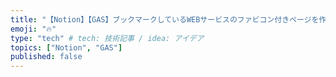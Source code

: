 ```yaml
---
title: "【Notion】【GAS】ブックマークしているWEBサービスのファビコン付きページを作成する"
emoji: "🔥"
type: "tech" # tech: 技術記事 / idea: アイデア
topics: ["Notion", "GAS"]
published: false
---
```

